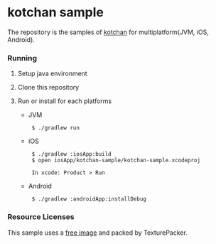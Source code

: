 kotchan sample
==============
The repository is the samples of [kotchan](https://github.com/inoutch/kotchan) for multiplatform(JVM, iOS, Android).

### Running
1. Setup java environment
2. Clone this repository
3. Run or install for each platforms

    - JVM
    
           $ ./gradlew run
           
    - iOS
    
           $ ./gradlew :iosApp:build
           $ open iosApp/kotchan-sample/kotchan-sample.xcodeproj
           
           In xcode: Product > Run

    - Android
    
           $ ./gradlew :androidApp:installDebug
           
### Resource Licenses
This sample uses a [free image](https://opengameart.org/content/skeleton-animations) and packed by TexturePacker.
